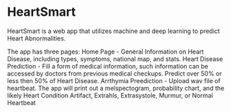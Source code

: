 # HeartSmart
HeartSmart is a web app that utilizes machine and deep learning to predict Heart Abnormalities. 

The app has three pages:
  Home Page - General Information on Heart Disease, including types, symptoms, national map, and stats.
  Heart Disease Prediction - Fill a form of medical information, such information can be accessed by doctors from previous medical checkups. Predict over 50% or less then 50% of Heart Disease.
  Arrthymia Preediction - Upload wav file of heartbeat. The app will print out a melspectogram, probability chart, and the likely Heart Condition
    Artifact, Extrahls, Extrasystole, Murmur, or Normal Heartbeat
